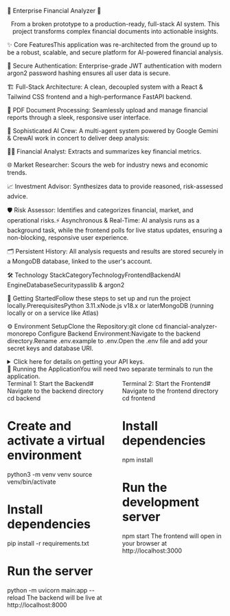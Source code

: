 🚀 Enterprise Financial Analyzer 🚀<div align="center">From a broken prototype to a production-ready, full-stack AI system. This project transforms complex financial documents into actionable insights.</div>

✨ Core FeaturesThis application was re-architected from the ground up to be a robust, scalable, and secure platform for AI-powered financial analysis.

🔐 Secure Authentication: Enterprise-grade JWT authentication with modern argon2 password hashing ensures all user data is secure.

🏗️ Full-Stack Architecture: A clean, decoupled system with a React & Tailwind CSS frontend and a high-performance FastAPI backend.

📄 PDF Document Processing: Seamlessly upload and manage financial reports through a sleek, responsive user interface.

🤖 Sophisticated AI Crew: A multi-agent system powered by Google Gemini & CrewAI work in concert to deliver deep analysis:

🕵️‍♂️ Financial Analyst: Extracts and summarizes key financial metrics.

🌐 Market Researcher: Scours the web for industry news and economic trends.

📈 Investment Advisor: Synthesizes data to provide reasoned, risk-assessed advice.

🛡️ Risk Assessor: Identifies and categorizes financial, market, and operational risks.⚡ Asynchronous & Real-Time: AI analysis runs as a background task, while the frontend polls for live status updates, ensuring a non-blocking, responsive user experience.

🗂️ Persistent History: All analysis requests and results are stored securely in a MongoDB database, linked to the user's account.

🛠️ Technology StackCategoryTechnologyFrontendBackendAI EngineDatabaseSecuritypasslib & argon2

🏁 Getting StartedFollow these steps to set up and run the project locally.PrerequisitesPython 3.11.xNode.js v18.x or laterMongoDB (running locally or on a service like Atlas)

⚙️ Environment SetupClone the Repository:git clone <your-repository-url>
cd financial-analyzer-monorepo
Configure Backend Environment:Navigate to the backend directory.Rename .env.example to .env.Open the .env file and add your secret keys and database URI.<details><summary>Click here for details on getting your API keys.</summary>GEMINI_API_KEY: Get from Google AI Studio. Crucially, ensure the Vertex AI API is enabled in your Google Cloud project.SERPER_API_KEY: Get a free key from Serper.dev.SECRET_KEY: Generate a secure key by running openssl rand -hex 32 in your terminal.</details>🚀 Running the ApplicationYou will need two separate terminals to run the application.<div style="display: flex; gap: 2rem;"><div style="flex: 1;">Terminal 1: Start the Backend# Navigate to the backend directory
cd backend

# Create and activate a virtual environment
python3 -m venv venv
source venv/bin/activate

# Install dependencies
pip install -r requirements.txt

# Run the server
python -m uvicorn main:app --reload
The backend will be live at http://localhost:8000</div><div style="flex: 1;">Terminal 2: Start the Frontend# Navigate to the frontend directory
cd frontend

# Install dependencies
npm install

# Run the development server
npm start
The frontend will open in your browser at http://localhost:3000</div></div>
